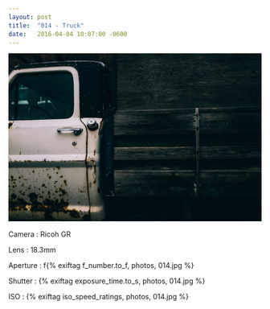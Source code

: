 ```yaml
---
layout: post
title:  "014 - Truck"
date:   2016-04-04 10:07:00 -0600
---
```


![014 - Truck](/photos/014.jpg)

Camera
: Ricoh GR

Lens
: 18.3mm

Aperture
: f{% exiftag f_number.to_f, photos, 014.jpg %}

Shutter
: {% exiftag exposure_time.to_s, photos, 014.jpg %}

ISO
: {% exiftag iso_speed_ratings, photos, 014.jpg %}
